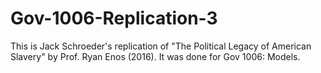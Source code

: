# Gov-1006-Replication-3

This is Jack Schroeder's replication of "The Political Legacy of American Slavery" by Prof. Ryan Enos (2016). It was done for Gov 1006: Models.
